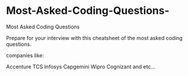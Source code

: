# Most-Asked-Coding-Questions-
Most Asked Coding Questions 

Prepare for your interview with this cheatsheet of the most asked coding questions.

companies like:

Accenture
TCS
Infosys
Capgemini
Wipro
Cognizant
and etc...
